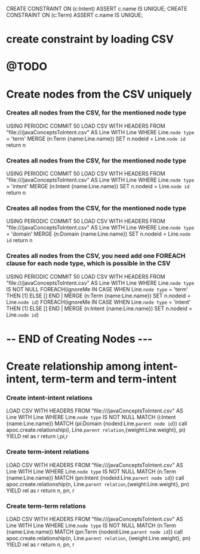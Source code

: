 CREATE CONSTRAINT ON (c:Intent) ASSERT c.name IS UNIQUE;
CREATE CONSTRAINT ON (c:Term) ASSERT c.name IS UNIQUE;

# create constraint by loading CSV
# @TODO

# Create nodes from the CSV uniquely

### Creates all nodes from the CSV, for the mentioned node type
USING PERIODIC COMMIT 50
LOAD CSV WITH HEADERS FROM "file:///javaConceptsToIntent.csv" AS Line
WITH Line
WHERE Line.`node type` = 'term'
MERGE (n:Term {name:Line.name})
SET n.nodeid = Line.`node id`
return n

### Creates all nodes from the CSV, for the mentioned node type
USING PERIODIC COMMIT 50
LOAD CSV WITH HEADERS FROM "file:///javaConceptsToIntent.csv" AS Line
WITH Line
WHERE Line.`node type` = 'intent'
MERGE (n:Intent {name:Line.name})
SET n.nodeid = Line.`node id`
return n

### Creates all nodes from the CSV, for the mentioned node type
USING PERIODIC COMMIT 50
LOAD CSV WITH HEADERS FROM "file:///javaConceptsToIntent.csv" AS Line
WITH Line
WHERE Line.`node type` = 'domain'
MERGE (n:Domain {name:Line.name})
SET n.nodeid = Line.`node id`
return n

### Creates all nodes from the CSV, you need add one FOREACH clause for each node type, which is possible in the CSV
USING PERIODIC COMMIT 50
LOAD CSV WITH HEADERS FROM "file:///javaConceptsToIntent.csv" AS Line
WITH Line
WHERE Line.`node type` IS NOT NULL
FOREACH(ignoreMe IN CASE WHEN Line.`node type` = 'term' THEN [1] ELSE [] END | MERGE (n:Term {name:Line.name}) SET n.nodeid = Line.`node id`)
FOREACH(ignoreMe IN CASE WHEN Line.`node type` = 'intent' THEN [1] ELSE [] END | MERGE (n:Intent {name:Line.name}) SET n.nodeid = Line.`node id`)

# -- END of Creating Nodes ---

# Create relationship among intent-intent, term-term and term-intent

### Create intent-intent relations

LOAD CSV WITH HEADERS FROM "file:///javaConceptsToIntent.csv" AS Line
WITH Line
WHERE Line.`node type` IS NOT NULL
MATCH (i:Intent {name:Line.name})
MATCH (pi:Domain {nodeid:Line.`parent node id`})
call apoc.create.relationship(i, Line.`parent relation`,{weight:Line.weight}, pi) YIELD rel as r
return i,pi,r


### Create term-intent relations

LOAD CSV WITH HEADERS FROM "file:///javaConceptsToIntent.csv" AS Line
WITH Line
WHERE Line.`node type` IS NOT NULL
MATCH (n:Term {name:Line.name})
MATCH (pn:Intent {nodeid:Line.`parent node id`})
call apoc.create.relationship(n, Line.`parent relation`,{weight:Line.weight}, pn) YIELD rel as r
return n, pn, r

### Create term-term relations

LOAD CSV WITH HEADERS FROM "file:///javaConceptsToIntent.csv" AS Line
WITH Line
WHERE Line.`node type` IS NOT NULL
MATCH (n:Term {name:Line.name})
MATCH (pn:Term {nodeid:Line.`parent node id`})
call apoc.create.relationship(n, Line.`parent relation`, {weight:Line.weight}, pn) YIELD rel as r
return n, pn, r
